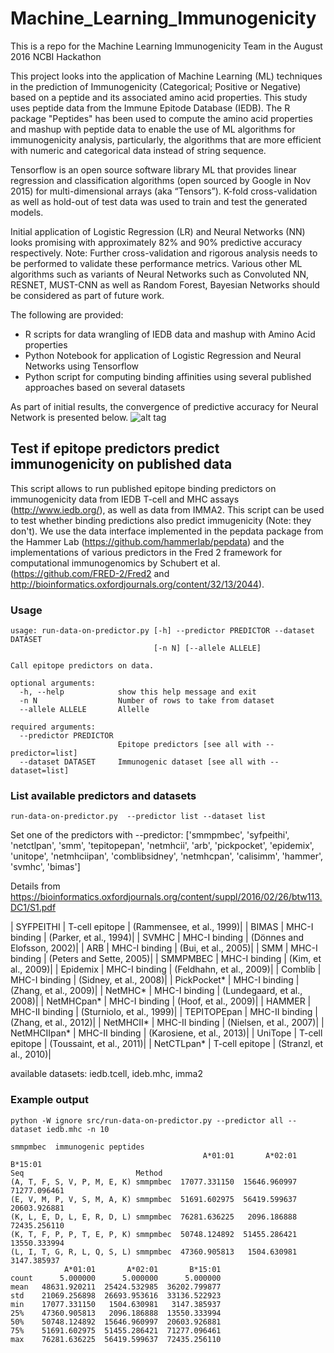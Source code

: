 # Machine_Learning_Immunogenicity

This is a repo for the Machine Learning Immunogenicity Team in the August 2016 NCBI Hackathon

This project looks into the application of Machine Learning (ML) techniques in the prediction of Immunogenicity (Categorical; Positive or Negative) based on a peptide and its associated amino acid properties. This study uses peptide data from the Immune Epitode Database (IEDB). The R package "Peptides" has been used to compute the amino acid properties and mashup with peptide data to enable the use of ML algorithms for immunogenicity analysis, particularly, the algorithms that are more efficient with numeric and categorical data instead of string sequence.

Tensorflow is an open source software library ML that provides linear regression and classification algorithms (open sourced by Google in Nov 2015) for multi-dimensional arrays (aka “Tensors”). K-fold cross-validation as well as hold-out of test data was used to train and test the generated models.

Initial application of Logistic Regression (LR) and Neural Networks (NN) looks promising with approximately 82% and 90% predictive accuracy respectively. Note: Further cross-validation and rigorous analysis needs to be performed to validate these performance metrics. Various other ML algorithms such as variants of Neural Networks such as Convoluted NN, RESNET, MUST-CNN as well as Random Forest, Bayesian Networks should be considered as part of future work. 

The following are provided:
* R scripts for data wrangling of IEDB data and mashup with Amino Acid properties
* Python Notebook for application of Logistic Regression and Neural Networks using Tensorflow
* Python script for computing binding affinities using several published approaches based on several datasets

As part of initial results, the convergence of predictive accuracy for Neural Network is presented below.
![alt tag](https://github.com/NCBI-Hackathons/Machine_Learning_Immunogenicity/blob/master/pics/PredictiveAccuracy_NN_InitialFindings.PNG)

## Test if epitope predictors predict immunogenicity on published data

This script allows to run published epitope binding predictors on immunogenicity data from IEDB T-cell and MHC assays (http://www.iedb.org/), as well as data from IMMA2. This script can be used to test whether binding predictions also predict immugenicity (Note: they don't). We use the data interface implemented in the pepdata package from the Hammer Lab (https://github.com/hammerlab/pepdata) and the implementations of various predictors in the Fred 2 framework for computational immunogenomics by Schubert et al. (https://github.com/FRED-2/Fred2 and http://bioinformatics.oxfordjournals.org/content/32/13/2044).

### Usage

    usage: run-data-on-predictor.py [-h] --predictor PREDICTOR --dataset DATASET
                                    [-n N] [--allele ALLELE]
    
    Call epitope predictors on data.
    
    optional arguments:
      -h, --help            show this help message and exit
      -n N                  Number of rows to take from dataset
      --allele ALLELE       Allelle
    
    required arguments:
      --predictor PREDICTOR
                            Epitope predictors [see all with --predictor=list]
      --dataset DATASET     Immunogenic dataset [see all with --dataset=list]


### List available predictors and datasets

    run-data-on-predictor.py  --predictor list --dataset list

Set one of the predictors with --predictor:
['smmpmbec', 'syfpeithi', 'netctlpan', 'smm', 'tepitopepan', 'netmhcii', 'arb', 'pickpocket', 'epidemix', 'unitope', 'netmhciipan', 'comblibsidney', 'netmhcpan', 'calisimm', 'hammer', 'svmhc', 'bimas']

Details from https://bioinformatics.oxfordjournals.org/content/suppl/2016/02/26/btw113.DC1/S1.pdf

| SYFPEITHI | T-cell epitope | (Rammensee, et al., 1999)|
| BIMAS | MHC-I binding | (Parker, et al., 1994)|
| SVMHC | MHC-I binding | (Dönnes and Elofsson, 2002)|
| ARB | MHC-I binding | (Bui, et al., 2005)|
| SMM | MHC-I binding | (Peters and Sette, 2005)|
| SMMPMBEC | MHC-I binding | (Kim, et al., 2009)|
| Epidemix | MHC-I binding | (Feldhahn, et al., 2009)|
| Comblib | MHC-I binding | (Sidney, et al., 2008)|
| PickPocket* | MHC-I binding | (Zhang, et al., 2009)|
| NetMHC* | MHC-I binding | (Lundegaard, et al., 2008)|
| NetMHCpan* | MHC-I binding | (Hoof, et al., 2009)|
| HAMMER | MHC-II binding | (Sturniolo, et al., 1999)|
| TEPITOPEpan | MHC-II binding | (Zhang, et al., 2012)|
| NetMHCII* | MHC-II binding | (Nielsen, et al., 2007)|
| NetMHCIIpan* | MHC-II binding | (Karosiene, et al., 2013)|
| UniTope | T-cell epitope | (Toussaint, et al., 2011)|
| NetCTLpan* | T-cell epitope | (Stranzl, et al., 2010)|

available datasets: iedb.tcell, ideb.mhc, imma2

### Example output

    python -W ignore src/run-data-on-predictor.py --predictor all --dataset iedb.mhc -n 10
    
    smmpmbec  immunogenic peptides
                                               A*01:01       A*02:01       B*15:01
    Seq                         Method                                            
    (A, T, F, S, V, P, M, E, K) smmpmbec  17077.331150  15646.960997  71277.096461
    (E, V, M, P, V, S, M, A, K) smmpmbec  51691.602975  56419.599637  20603.926881
    (K, L, E, D, L, E, R, D, L) smmpmbec  76281.636225   2096.186888  72435.256110
    (K, T, F, P, P, T, E, P, K) smmpmbec  50748.124892  51455.286421  13550.333994
    (L, I, T, G, R, L, Q, S, L) smmpmbec  47360.905813   1504.630981   3147.385937
                A*01:01       A*02:01       B*15:01
    count      5.000000      5.000000      5.000000
    mean   48631.920211  25424.532985  36202.799877
    std    21069.256898  26693.953616  33136.522923
    min    17077.331150   1504.630981   3147.385937
    25%    47360.905813   2096.186888  13550.333994
    50%    50748.124892  15646.960997  20603.926881
    75%    51691.602975  51455.286421  71277.096461
    max    76281.636225  56419.599637  72435.256110
    
